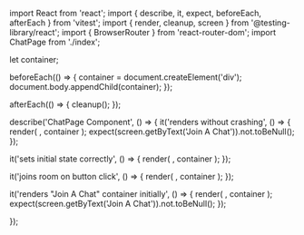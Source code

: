 import React from 'react';
import { describe, it, expect, beforeEach, afterEach } from 'vitest';
import { render, cleanup, screen } from '@testing-library/react';
import { BrowserRouter } from 'react-router-dom';
import ChatPage from './index';

let container;

beforeEach(() => {
  container = document.createElement('div');
  document.body.appendChild(container);
});

afterEach(() => {
  cleanup();
});

describe('ChatPage Component', () => {
  it('renders without crashing', () => {
    render(
      <BrowserRouter>
        <ChatPage />
      </BrowserRouter>,
      container
    );
    expect(screen.getByText('Join A Chat')).not.toBeNull();
  });

  it('sets initial state correctly', () => {
    render(
      <BrowserRouter>
        <ChatPage />
      </BrowserRouter>,
      container
    );
  });

  it('joins room on button click', () => {
    render(
      <BrowserRouter>
        <ChatPage />
      </BrowserRouter>,
      container
    );
  });

  it('renders "Join A Chat" container initially', () => {
    render(
      <BrowserRouter>
        <ChatPage />
      </BrowserRouter>,
      container
    );
    expect(screen.getByText('Join A Chat')).not.toBeNull();
  });

});
